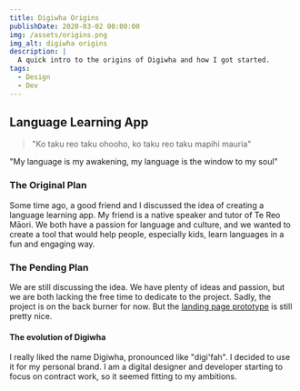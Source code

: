 ```yaml
---
title: Digiwha Origins
publishDate: 2020-03-02 00:00:00
img: /assets/origins.png
img_alt: digiwha origins
description: |
  A quick intro to the origins of Digiwha and how I got started.
tags:
  - Design
  - Dev
---
```


## Language Learning App

> "Ko taku reo taku ohooho, ko taku reo taku mapihi mauria"

"My language is my awakening, my language is the window to my soul"

### The Original Plan

Some time ago, a good friend and I discussed the idea of creating a language learning app. My friend is a native speaker and tutor of Te Reo Māori. We both have a passion for language and culture, and we wanted to create a tool that would help people, especially kids, learn languages in a fun and engaging way. 

### The Pending Plan

We are still discussing the idea. We have plenty of ideas and passion, but we are both lacking the free time to dedicate to the project. Sadly, the project is on the back burner for now. But the [landing page prototype](https://sprightly-sherbet-08bec4.netlify.app/) is still pretty nice.

#### The evolution of Digiwha

I really liked the name Digiwha, pronounced like "digi'fah". I decided to use it for my personal brand. I am a digital designer and developer starting to focus on contract work, so it seemed fitting to my ambitions. 
